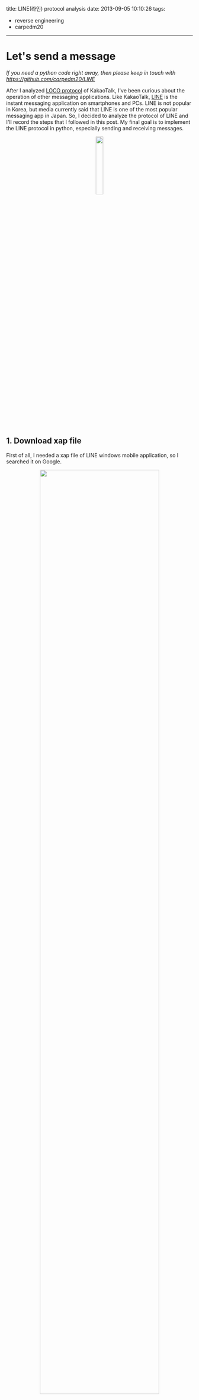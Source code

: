 title: LINE(라인) protocol analysis
date: 2013-09-05 10:10:26
tags:
- reverse engineering
- carpedm20
---

# Let's send a message

*If you need a python code right away, then please keep in touch with https://github.com/carpedm20/LINE*

After I analyzed [LOCO protocol](http://carpedm20.blogspot.kr/2013/08/python-wrapper-for-loco-protocol.html) of KakaoTalk, I've been curious about the operation of other messaging applications. Like KakaoTalk, [LINE](http://line.naver.jp/) is the instant messaging application on smartphones and PCs. LINE is not popular in Korea, but media currently said that LINE is one of the most popular messaging app in Japan. So, I decided to analyze the protocol of LINE and I'll record the steps that I followed in this post. My final goal is to implement the LINE protocol in python, especially sending and receiving messages.

<p align="center"> <img src="/img/line1.jpg" style="width: 20%;"/> </p>

## 1. Download xap file

First of all, I needed a xap file of LINE windows mobile application, so I searched it on Google.

<p align="center"> <img src="/img/line2.png" style="width: 80%;"/> </p>

Finally, I found the old version of LINE xap file (version : 1.7.0.71). The latest version of windows LINE application is [2.7.0.155](http://www.windowsphone.com/en-us/store/app/line/a18daaa9-9a1c-4064-91dd-794644cd88e7).

## 2. Unzip xap file

<p align="center"> <img src="/img/line3.png" style="width: 80%;"/> </p>

The first thing that attracted me was 'Line.dll' file and I guessed it may have core functions for the chat protocol. And also, I could see 'Thrift.dll' which is the library for [Thrift framework](http://thrift.apache.org/). After I searched Google for a moment, I found that Thrift is an open source project for cross-language service built by [Apache](http://apache.org/).

Now, I knew LINE uses Thrift library for network communication, which is not their own protocol, so I thought it might be easy to implement LINE chat system (compare to LOCO protocol).


## 3. Packet Analysis

Before I did the static analysis, I used [Windows mobile phone emulator](https://www.microsoft.com/en-us/download/details.aspx?id=43719) for the packet analysis. Of course, the network between application and server was encrypted using `https`. There were some packets which seem to be TCP protocol but I focused on the HTTP communication. After looked over the packet, I used [.Net reflector](http://www.red-gate.com/products/dotnet-development/reflector/) to see the real decompiled source code of applications.

<p align="center"> <img src="/img/line4.png" style="width: 80%;"/> </p>

I searched `https` as a string, changed them to `http`, and re-zipped the `xap` file. At this point, I found out that the DNS of main server for chat communication was `gm.line.naver.jp`. Especially, `gm.line.naver.jp/S3` is used for authorization and chat service for LINE.

    http://gm.line.naver.jp/api/v3/TalkService.do for talkSession

Then, I could see the plain chat communication between server and client in the packets.

<p align="center"> <img src="/img/line5.png" style="width: 80%;"/> </p>

I'm not sure that HTTP is LINE's main protocol, because LOCO protocol of KakaoTalk used their own packet structure which was encrypted with AES. As you can see, LINE doesn't encrypt any messages, so I can see the **plain message from packet**. Also, `X-Line-Access`, which was included in the header, seems like a session key, so I was wonder whether the previous session can be used for communication or not. So I quickly wrote a dirty python code which send the exactly same packet to the server...

```python
#!/usr/bin/python
# -*- coding: utf-8 -*-
__author__ = 'carpedm20'

import urllib2

def send():
    url = 'http://gm.line.naver.jp/S3'

    headers = {
        'POST' : '/S3',
        'X-Line-Application' : 'WINPHONE.1.7.0.71.WindowsPhone.7.10.7720',
        'Referer' : 'file:///Applications/Install/???/Install/',
        'Accept-Encoding' : 'identity',
        'Content-Type' : 'application/x-thrift',
        'Accept' : 'application/x-thrift',
        'X-Line-Access' : '???',
        'Connection' : 'Keep-Alive',
        'User-Agent' : 'WindowsPhone 1.7.0.71',
        'HOST' : 'gm.line.naver.jp',
        'Cache-Control' : 'no-cache'
    }

    data='\x80\x01\x00\x01\x00\x00\x00\x0b\x73\x65\x6e\x64\x4d\x65' + \
         '\x73\x73\x61\x67\x65\x00\x00\x00\x00\x08\x00\x01\x00\x00' + \
         '\x00\x00\x0c\x00\x02\x0b\x00\x02\x00\x00\x00\x21\x75\x30' + \
         '\x33\x39\x61\x31\x64\x39\x62\x33\x34\x35\x37\x61\x64\x39' + \
         '\x39\x35\x61\x66\x36\x36\x62\x34\x64\x64\x64\x30\x38\x30' + \
         '\x65\x36\x38\x0b\x00\x0a\x00\x00\x00\x06\x51\x77\x65\x71' + \
         '\x77\x65\x02\x00\x0e\x00\x00\x00'

    request = urllib2.Request(url, data, headers)
    response = urllib2.urlopen(request)

    print "[*] Result "
    data = response.read()
    print data
    #data = json.loads(data ,encoding='utf-8')

if __name__ == '__main__':
    send()
```

It worked pretty well!

<p align="center"> <img src="/img/line6.png" style="width: 80%;"/> </p>

# HTTP(S) data

Now, I decide to analyze the LINE protocol in more detail.

## 4. HTTP(S) Analysis

<p align="center"> <img src="/img/line7.png" style="width: 80%;"/> </p>

There are two particular headers, one is `X-Line-Application` and the other is `X-Line-Access`. The first header, `X-Line-Application`, specify the kind of mobile phone, which is not that interesting one ;(

However, the second header `X-Line-Access` seems like a session key and part of the key is encrypted by Base64. I'll talk about this later. Anyway, after I decode the encrypted data, I can get `iat: 1378973334524` (string data) and `��" [���<Z� � 5wxwO�` (byte[] data)

<p align="center"> <img src="/img/line8.png" style="width: 80%;"/> </p>

The format of POST data seems like 'bson' string which is used in LOCO protocol but it isn't. To find out how the application deals with the session key and what kind of data type is used for POST data, I used .NET Reflector again and find out some interesting functions like `send_sendMessage(int seq, Message message)`.

<p align="center"> <img src="/img/line9.png" style="width: 80%;"/> </p>

As you can see in this picture, there is a string `sendMessage` which also can be found in the POST data. Therefore, I guess that this `sendMessage` function makes the POST data. I also figure out that WriteMessageBegin() and WriteMessageEnd() are the functions for **Thrift platform**. I keep read some posts and decompiled codes to find out how Thrift works, but I can't figure out the exact structure of Thrift HTTP protocol.

```python
## VERSION of Thrift protocol ##
# TBinaryProtocol.VERSION_1 | type
data = '\x80\x01\x00\x01'

## Function ##
# \x00\x00\x00\x0b : sendMessage
# \x00\x00\x00\x0f : fetchOperations, for read message
data += '\x00\x00\x00\x0b' # length of function
data += 'sendMessage'

## Message information for static message ##
## (not include sticker information) ##
data += '\x00\x00\x00\x00'
data += '\x08\x00\x01\x00'
data += '\x00\x00\x00\x0c'
data += '\x00\x02\x0b\x00'

# \x01\x00\x00\x00 : from
# \x02\x00\x00\x00 : to
data += '\x02\x00\x00\x00' # to
data += '????' # chat id to send message
data += '\x0b\x00\x0a' # ChatId footer

## User input : not included in Thift protocol ##
message = raw_input(">> ")

## Length of message ##
#data += '\x00\x00\x00\x10' # \x06 : length
data += struct.pack('>I',len(message))

## Message ##
#for i in range(16):
#    data += chr(49 + i) # 65 : A, 49 : 1
data += message

## Message footer ##
#data += '\x0a\x02\x00\x0e\x00\x00\x00'
data += '\x02\x00\x0e\x00\x00\x00'
```

The bellow picture is the structure of Thrift packet based on the packet analysis that I took. (which may include some errors)

<p align="center"> <img src="/img/line10.png" style="width: 80%;"/> </p>

And the bellow code is a short python code which can be used to send message to someone (not me).

```python
#!/usr/bin/python
# -*- coding: utf-8 -*-
__author__ = 'carpedm20'
import urllib2
import struct

url = 'http://gm.line.naver.jp/S3'
headers = { 'POST' : '/S3',
    'X-Line-Application' : 'WINPHONE.1.7.0.71.WindowsPhone.7.10.7720',
    'Referer' : 'file:///Applications/Install/A18DAAA9-9A1C-4064-91DD-794644CD88E7/Install/',
    'Accept-Encoding' : 'identity',
    'Content-Type' : 'application/x-thrift',
    'Accept' : 'application/x-thrift',
    'X-Line-Access' : '????';
    'Connection' : 'Keep-Alive',
    'User-Agent' : 'WindowsPhone 1.7.0.71',
    'HOST' : 'gm.line.naver.jp',
    'Cache-Control' : 'no-cache'}

def send():
    data = '\x80\x01\x00\x01\x00\x00\x00\x0b'
    data += 'sendMessage'
    data += '\x00\x00\x00\x00\x08\x00\x01\x00\x00\x00\x00\x0c\x00\x02\x0b\x00\x02\x00\x00\x00'
    data += '????' # chat id to send message
    data += '\x0b\x00\x0a'
    message = raw_input(">> ")
    data += struct.pack('>I',len(message))
    data += message
    data += '\x02\x00\x0e\x00\x00\x00'

    request = urllib2.Request(url, data, headers)
    response = urllib2.urlopen(request)

    print "[*] Result "

    data = response.read()
    for d in data:
        print "%#x" % ord(d),
    print

def read():
    data = '\x80\x01\x00\x01' # TBinaryProtocol.VERSION_1 | type
    data += '\x00\x00\x00\x0f'

    data += 'fetchOperations'
    data += '\x00\x00\x00\x00\x0a'
    data += '\x00\x02\x00\x00\x00\x00\x00\x00\x00\xf9\x08\x00\x03\x00\x00\x00\x14\x00'

    request = urllib2.Request(url, data, headers)
    response = urllib2.urlopen(request)

    print "[*] Result "

   
    data = response.read()
    for d in data:
        print "%#x" % ord(d),
    print
    print data

while 1:
    send()
```

I can also figure out how to send an emoticon message through LINE. I wish I can send some emoticons, which I have to buy to use them, but it doesn't worked with an error message **"current user does not have this sticker"** :(

ps. you can send some charged emoticons in LOCO protocol for nothing :)

<p align="center"> <img src="/img/line11.png" style="width: 80%;"/> </p>

Author: [carpedm20](http://carpedm20.github.io/)
